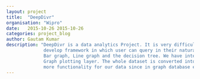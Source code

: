 ```yaml
---
layout: project
title:  "DeepDivr"
organisation: "Wipro"
date:   2015-10-26 2015-10-26
categories: project_blog
author: Gautam Kumar
description: "DeepDivr is a data analytics Project. It is very difficult to visualize any data in numbers. So in this project, I tried to
              develop framework in which user can query in their natural language and can get output in graphs. The graph may be
              Bar graph, Line graph and the decision tree. We have integrated different layers like NLP layer, Module Decider layer,
              Graph plotting layer. The whole dataset is converted into graph database(using neo4j) which further helped in developing
              more functionality for our data since in graph database every node connected using edges."
---
```


